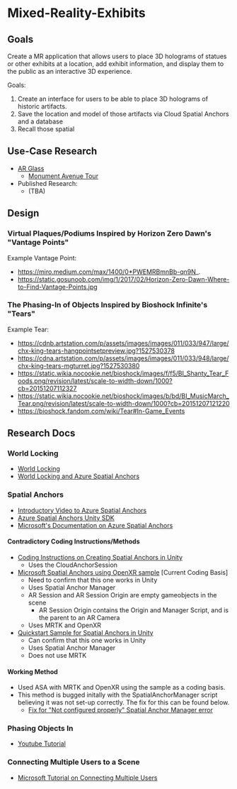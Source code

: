# Mixed-Reality-Exhibits

## Goals

Create a MR application that allows users to place 3D holograms of statues or other exhibits at a location, add exhibit information, and display them to the public as an interactive 3D experience. 

Goals:
1. Create an interface for users to be able to place 3D holograms of historic artifacts.
2. Save the location and model of those artifacts via Cloud Spatial Anchors and a database
3. Recall those spatial

## Use-Case Research

- [AR Glass]()
   - [Monument Avenue Tour]()
- Published Research:
   - (TBA)

## Design

### Virtual Plaques/Podiums Inspired by Horizon Zero Dawn's "Vantage Points"
Example Vantage Point:
- https://miro.medium.com/max/1400/0*PWEMRBmnBb-qn9N_. 
- https://static.gosunoob.com/img/1/2017/02/Horizon-Zero-Dawn-Where-to-Find-Vantage-Points.jpg

### The Phasing-In of Objects Inspired by Bioshock Infinite's "Tears"
Example Tear:
- https://cdnb.artstation.com/p/assets/images/images/011/033/947/large/chx-king-tears-hangpointsetpreview.jpg?1527530378
- https://cdna.artstation.com/p/assets/images/images/011/033/948/large/chx-king-tears-mgturret.jpg?1527530380
- https://static.wikia.nocookie.net/bioshock/images/f/f5/BI_Shanty_Tear_Foods.png/revision/latest/scale-to-width-down/1000?cb=20151207112327
- https://static.wikia.nocookie.net/bioshock/images/b/bd/BI_MusicMarch_Tear.png/revision/latest/scale-to-width-down/1000?cb=20151207121220
- https://bioshock.fandom.com/wiki/Tear#In-Game_Events

## Research Docs

### World Locking
- [World Locking](https://docs.microsoft.com/en-us/windows/mixed-reality/develop/unity/spatial-anchors-in-unity?tabs=anchorstore)
- [World Locking and Azure Spatial Anchors](https://docs.microsoft.com/en-us/mixed-reality/world-locking-tools/documentation/howtos/wlt_asa)

### Spatial Anchors
- [Introductory Video to Azure Spatial Anchors](https://docs.microsoft.com/en-us/shows/mixed-reality/intro-to-azure-mixed-reality-services-azure-spatial-anchors)
- [Azure Spatial Anchors Unity SDK](https://docs.microsoft.com/en-us/dotnet/api/microsoft.azure.spatialanchors?view=spatialanchors-dotnet)
- [Microsoft's Documentation on Azure Spatial Anchors](https://docs.microsoft.com/en-us/azure/spatial-anchors/)

#### Contradictory Coding Instructions/Methods
- [Coding Instructions on Creating Spatial Anchors in Unity](https://docs.microsoft.com/en-us/azure/spatial-anchors/how-tos/create-locate-anchors-unity)
   - Uses the CloudAnchorSession
- [Microsoft Spatial Anchors using OpenXR sample](https://github.com/microsoft/OpenXR-Unity-MixedReality-Samples/blob/main/AzureSpatialAnchorsSample/Assets/Scripts/SpatialAnchorsSample.cs) [Current Coding Basis]
   - Need to confirm that this one works in Unity
   - Uses Spatial Anchor Manager
   - AR Session and AR Session Origin are empty gameobjects in the scene
      - AR Session Origin contains the Origin and Manager Script, and is the parent to an AR Camera
   - Uses MRTK and OpenXR
- [Quickstart Sample for Spatial Anchors in Unity](https://github.com/Azure/azure-spatial-anchors-samples/blob/master/Unity/Assets/AzureSpatialAnchors.Examples/Scripts/AzureSpatialAnchorsBasicDemoScript.cs)
   - Can confirm that this one works in Unity
   - Uses Spatial Anchor Manager
   - Does not use MRTK

#### Working Method
- Used ASA with MRTK and OpenXR using the sample as a coding basis.
- This method is bugged initally with the SpatialAnchorManager script believing it was not set-up correctly. The fix for this can be found below.
   - [Fix for "Not configured properly" Spatial Anchor Manager error](https://github.com/Azure/azure-spatial-anchors-samples/issues/348)

### Phasing Objects In
- [Youtube Tutorial](https://www.youtube.com/watch?v=taMp1g1pBeE)

### Connecting Multiple Users to a Scene
- [Microsoft Tutorial on Connecting Multiple Users](https://docs.microsoft.com/en-us/windows/mixed-reality/develop/unity/tutorials/mr-learning-sharing-03)
